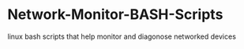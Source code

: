# Network-Monitor-BASH-Scripts
linux bash scripts that help monitor and diagonose networked devices
